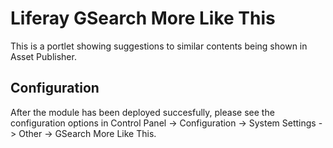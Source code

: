 # Liferay GSearch More Like This

This is a portlet showing suggestions to similar contents being shown in Asset Publisher.


## Configuration

After the module has been deployed succesfully, please see the configuration options in Control Panel -> Configuration -> System Settings -> Other -> GSearch More Like This.


